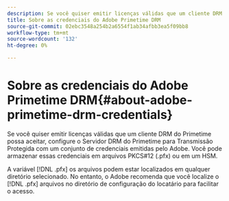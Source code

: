 ```yaml
---
description: Se você quiser emitir licenças válidas que um cliente DRM do Primetime possa aceitar, configure o Servidor DRM do Primetime para Transmissão Protegida com um conjunto de credenciais emitidas pelo Adobe. Você pode armazenar essas credenciais em arquivos PKCS#12 (.pfx) ou em um HSM.
title: Sobre as credenciais do Adobe Primetime DRM
source-git-commit: 02ebc3548a254b2a6554f1ab34afbb3ea5f09bb8
workflow-type: tm+mt
source-wordcount: '132'
ht-degree: 0%

---
```


# Sobre as credenciais do Adobe Primetime DRM{#about-adobe-primetime-drm-credentials}

Se você quiser emitir licenças válidas que um cliente DRM do Primetime possa aceitar, configure o Servidor DRM do Primetime para Transmissão Protegida com um conjunto de credenciais emitidas pelo Adobe. Você pode armazenar essas credenciais em arquivos PKCS#12 (.pfx) ou em um HSM.

A variável [!DNL .pfx] os arquivos podem estar localizados em qualquer diretório selecionado. No entanto, o Adobe recomenda que você localize o [!DNL .pfx] arquivos no diretório de configuração do locatário para facilitar o acesso.
